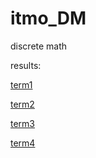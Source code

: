 # itmo_DM
discrete math

results:

<a href="https://docs.google.com/spreadsheets/d/1pRyn03kKWs9FXu_zOSQ0f81T17FNkBp7XomoGnyequg/htmlview#">term1</a>

<a href=https://docs.google.com/spreadsheets/d/1EWGI1L5oOx7lS0r2vxT8HHIup75z9grmSGvzgPR6Lhc/edit#>term2</a>

<a href=https://docs.google.com/spreadsheets/d/1FC8GGPkRpnMiC5jt6t4CYW_mnqLgmpf6iBHh_P_WoPs/edit#>term3</a>

<a href=https://docs.google.com/spreadsheets/d/1F-ZepSMrmbrWMqRKv2y10WKEygPsv-EULORvOwXNL5k/edit#>term4</a>

